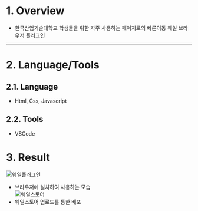 
# 1. Overview
* 한국산업기술대학교 학생들을 위한 자주 사용하는 페이지로의 빠른이동 웨일 브라우저 플러그인

****
# 2. Language/Tools
## 2.1. Language
* Html, Css, Javascript
## 2.2. Tools
* VSCode

# 3. Result
![웨일플러그인](https://user-images.githubusercontent.com/52540882/116742153-f1b19a80-aa31-11eb-91b9-b1f6c372b64e.PNG)
* 브라우저에 설치하여 사용하는 모습      
![웨일스토어](https://user-images.githubusercontent.com/52540882/116742106-dfcff780-aa31-11eb-84ab-fdaba5cfb006.PNG)
* 웨일스토어 업로드를 통한 배포
